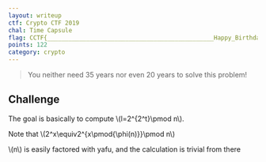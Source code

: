 ```yaml
---
layout: writeup
ctf: Crypto CTF 2019
chal: Time Capsule
flag: CCTF{_______________________________________________Happy_Birthday_LCS______________________________________________}
points: 122
category: crypto
---
```


> You neither need 35 years nor even 20 years to solve this problem!

## Challenge

The goal is basically to compute \\(l=2^{2^t}\pmod n\\).

Note that \\(2^x\equiv2^{x\pmod{\phi(n)}}\pmod n\\)

\\(n\\) is easily factored with yafu, and the calculation is trivial from there

